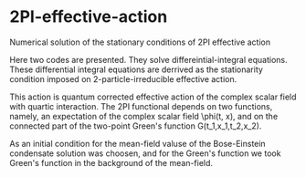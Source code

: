 # 2PI-effective-action
Numerical solution of the stationary conditions of 2PI effective action

Here two codes are presented. They solve differeintial-integral equations. These differential integral equations are derrived as the stationarity condition imposed on 2-particle-irreducible effective action.

This action is quantum corrected effective action of the complex scalar field with quartic interaction. The 2PI functional depends on two functions, namely, an expectation of the complex scalar field \phi(t, x), and on the connected part of the two-point Green's function G(t_1,x_1,t_2,x_2).

As an initial condition for the mean-field valuse of the Bose-Einstein condensate solution was choosen, and for the Green's function we took Green's function in the background of the mean-field.
